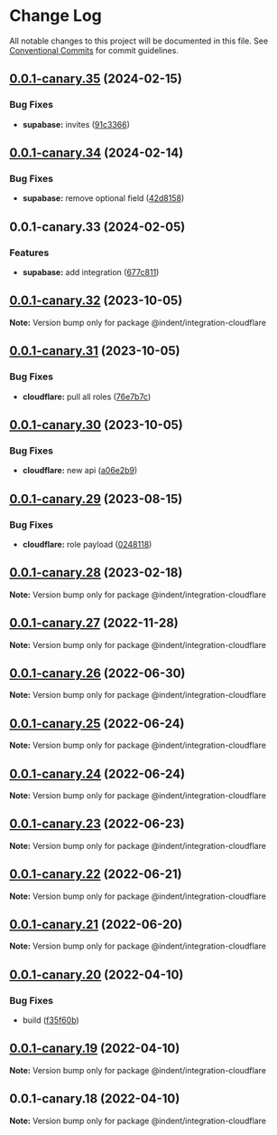# Change Log

All notable changes to this project will be documented in this file.
See [Conventional Commits](https://conventionalcommits.org) for commit guidelines.

## [0.0.1-canary.35](https://github.com/indentapis/integrations/compare/@indent/integration-supabase@0.0.1-canary.34...@indent/integration-supabase@0.0.1-canary.35) (2024-02-15)


### Bug Fixes

* **supabase:** invites ([91c3366](https://github.com/indentapis/integrations/commit/91c3366bcc4fa14c768d08cb9b3f39cda3ddae3b))





## [0.0.1-canary.34](https://github.com/indentapis/integrations/compare/@indent/integration-supabase@0.0.1-canary.33...@indent/integration-supabase@0.0.1-canary.34) (2024-02-14)


### Bug Fixes

* **supabase:** remove optional field ([42d8158](https://github.com/indentapis/integrations/commit/42d81586eaad6a30396a3cf2bc9c38620bfc8c1f))





## 0.0.1-canary.33 (2024-02-05)


### Features

* **supabase:** add integration ([677c811](https://github.com/indentapis/integrations/commit/677c81113c2ba0940df37d630831e7c6f2b3da92))





## [0.0.1-canary.32](https://github.com/indentapis/integrations/compare/@indent/integration-cloudflare@0.0.1-canary.31...@indent/integration-cloudflare@0.0.1-canary.32) (2023-10-05)

**Note:** Version bump only for package @indent/integration-cloudflare





## [0.0.1-canary.31](https://github.com/indentapis/integrations/compare/@indent/integration-cloudflare@0.0.1-canary.30...@indent/integration-cloudflare@0.0.1-canary.31) (2023-10-05)


### Bug Fixes

* **cloudflare:** pull all roles ([76e7b7c](https://github.com/indentapis/integrations/commit/76e7b7c08f6128bafc6f526f1ed97668d6b02d71))





## [0.0.1-canary.30](https://github.com/indentapis/integrations/compare/@indent/integration-cloudflare@0.0.1-canary.29...@indent/integration-cloudflare@0.0.1-canary.30) (2023-10-05)


### Bug Fixes

* **cloudflare:** new api ([a06e2b9](https://github.com/indentapis/integrations/commit/a06e2b940d493dff104958895f1ee380d2e160d1))





## [0.0.1-canary.29](https://github.com/indentapis/integrations/compare/@indent/integration-cloudflare@0.0.1-canary.28...@indent/integration-cloudflare@0.0.1-canary.29) (2023-08-15)


### Bug Fixes

* **cloudflare:** role payload ([0248118](https://github.com/indentapis/integrations/commit/024811803b515088b26b14c181136f852c12de92))





## [0.0.1-canary.28](https://github.com/indentapis/integrations/compare/@indent/integration-cloudflare@0.0.1-canary.27...@indent/integration-cloudflare@0.0.1-canary.28) (2023-02-18)

**Note:** Version bump only for package @indent/integration-cloudflare





## [0.0.1-canary.27](https://github.com/indentapis/integrations/compare/@indent/integration-cloudflare@0.0.1-canary.26...@indent/integration-cloudflare@0.0.1-canary.27) (2022-11-28)

**Note:** Version bump only for package @indent/integration-cloudflare





## [0.0.1-canary.26](https://github.com/indentapis/integrations/compare/@indent/integration-cloudflare@0.0.1-canary.25...@indent/integration-cloudflare@0.0.1-canary.26) (2022-06-30)

**Note:** Version bump only for package @indent/integration-cloudflare





## [0.0.1-canary.25](https://github.com/indentapis/integrations/compare/@indent/integration-cloudflare@0.0.1-canary.24...@indent/integration-cloudflare@0.0.1-canary.25) (2022-06-24)

**Note:** Version bump only for package @indent/integration-cloudflare





## [0.0.1-canary.24](https://github.com/indentapis/integrations/compare/@indent/integration-cloudflare@0.0.1-canary.23...@indent/integration-cloudflare@0.0.1-canary.24) (2022-06-24)

**Note:** Version bump only for package @indent/integration-cloudflare





## [0.0.1-canary.23](https://github.com/indentapis/integrations/compare/@indent/integration-cloudflare@0.0.1-canary.22...@indent/integration-cloudflare@0.0.1-canary.23) (2022-06-23)

**Note:** Version bump only for package @indent/integration-cloudflare





## [0.0.1-canary.22](https://github.com/indentapis/integrations/compare/@indent/integration-cloudflare@0.0.1-canary.21...@indent/integration-cloudflare@0.0.1-canary.22) (2022-06-21)

**Note:** Version bump only for package @indent/integration-cloudflare





## [0.0.1-canary.21](https://github.com/indentapis/integrations/compare/@indent/integration-cloudflare@0.0.1-canary.20...@indent/integration-cloudflare@0.0.1-canary.21) (2022-06-20)

**Note:** Version bump only for package @indent/integration-cloudflare





## [0.0.1-canary.20](https://github.com/indentapis/integrations/compare/@indent/integration-cloudflare@0.0.1-canary.19...@indent/integration-cloudflare@0.0.1-canary.20) (2022-04-10)


### Bug Fixes

* build ([f35f60b](https://github.com/indentapis/integrations/commit/f35f60be6050a9f50ae5617be3583c6454e0d5d9))





## [0.0.1-canary.19](https://github.com/indentapis/integrations/compare/@indent/integration-cloudflare@0.0.1-canary.18...@indent/integration-cloudflare@0.0.1-canary.19) (2022-04-10)

**Note:** Version bump only for package @indent/integration-cloudflare





## 0.0.1-canary.18 (2022-04-10)

**Note:** Version bump only for package @indent/integration-cloudflare
